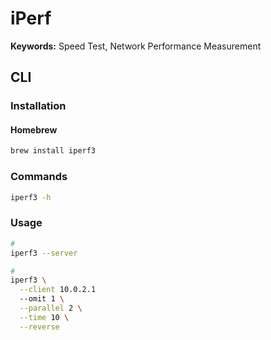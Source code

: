 # iPerf

**Keywords:** Speed Test, Network Performance Measurement

## CLI

### Installation

#### Homebrew

```sh
brew install iperf3
```

### Commands

```sh
iperf3 -h
```

### Usage

```sh
#
iperf3 --server

#
iperf3 \
  --client 10.0.2.1
  --omit 1 \
  --parallel 2 \
  --time 10 \
  --reverse
```
